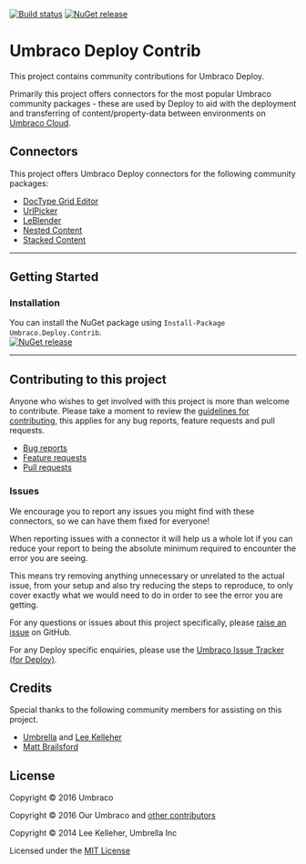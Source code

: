 [![Build status](https://ci.appveyor.com/api/projects/status/bfotoy95lmos15b2/branch/master?svg=true)](https://ci.appveyor.com/project/Umbraco/umbraco-courier-contrib/branch/master)
[![NuGet release](https://img.shields.io/nuget/v/Umbraco.Deploy.Contrib.svg)](https://www.nuget.org/packages/Umbraco.Deploy.Contrib)

# Umbraco Deploy Contrib

This project contains community contributions for Umbraco Deploy.

Primarily this project offers connectors for the most popular Umbraco community packages - these are used by Deploy to aid with the deployment and transferring of content/property-data between environments on [Umbraco Cloud](https://umbraco.com/cloud).


## Connectors

This project offers Umbraco Deploy connectors for the following community packages:

- [DocType Grid Editor](https://our.umbraco.org/projects/backoffice-extensions/doc-type-grid-editor/)
- [UrlPicker](https://our.umbraco.org/projects/backoffice-extensions/urlpicker/)
- [LeBlender](https://our.umbraco.org/projects/backoffice-extensions/leblender)
- [Nested Content](https://our.umbraco.org/projects/backoffice-extensions/nested-content/)
- [Stacked Content](https://github.com/umco/umbraco-stacked-content)

---

## Getting Started

### Installation

You can install the NuGet package using `Install-Package Umbraco.Deploy.Contrib`.  
[![NuGet release](https://img.shields.io/nuget/v/Umbraco.Deploy.Contrib.svg)](https://www.nuget.org/packages/Umbraco.Deploy.Contrib)

---
## Contributing to this project

Anyone who wishes to get involved with this project is more than welcome to contribute. Please take a moment to review the [guidelines for contributing](CONTRIBUTING.md), this applies for any bug reports, feature requests and pull requests.

* [Bug reports](CONTRIBUTING.md#bugs)
* [Feature requests](CONTRIBUTING.md#features)
* [Pull requests](CONTRIBUTING.md#pull-requests)


### Issues

We encourage you to report any issues you might find with these connectors, so we can have them fixed for everyone!

When reporting issues with a connector it will help us a whole lot if you can reduce your report to being the absolute minimum required to encounter the error you are seeing.

This means try removing anything unnecessary or unrelated to the actual issue, from your setup and also try reducing the steps to reproduce, to only cover exactly what we would need to do in order to see the error you are getting.

For any questions or issues about this project specifically, please [raise an issue](https://github.com/umbraco/Umbraco.Deploy.Contrib/issues) on GitHub.

For any Deploy specific enquiries, please use the [Umbraco Issue Tracker (for Deploy)](http://issues.umbraco.org/issues/deploy).


## Credits

Special thanks to the following community members for assisting on this project.

* [Umbrella](https://github.com/UmbrellaInc) and [Lee Kelleher](https://github.com/leekelleher)
* [Matt Brailsford](https://github.com/mattbrailsford)

## License

Copyright &copy; 2016 Umbraco

Copyright &copy; 2016 Our Umbraco and [other contributors](https://github.com/leekelleher/umbraco-courier-dataresolvers/graphs/contributors)

Copyright &copy; 2014 Lee Kelleher, Umbrella Inc

Licensed under the [MIT License](LICENSE.md)
